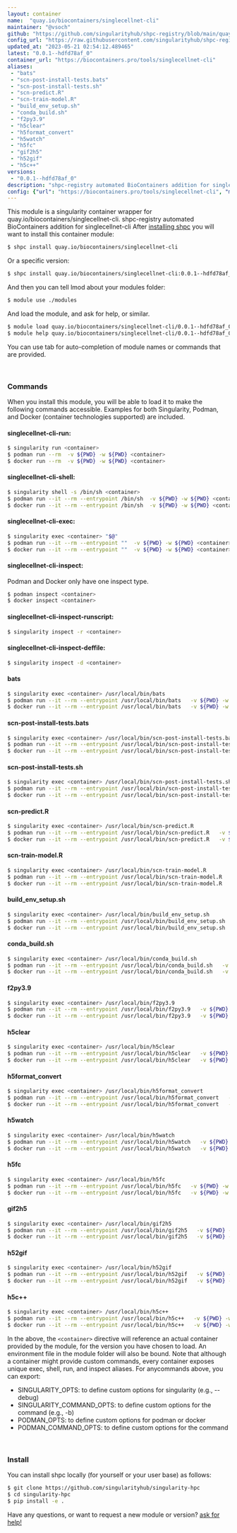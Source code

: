 ```yaml
---
layout: container
name:  "quay.io/biocontainers/singlecellnet-cli"
maintainer: "@vsoch"
github: "https://github.com/singularityhub/shpc-registry/blob/main/quay.io/biocontainers/singlecellnet-cli/container.yaml"
config_url: "https://raw.githubusercontent.com/singularityhub/shpc-registry/main/quay.io/biocontainers/singlecellnet-cli/container.yaml"
updated_at: "2023-05-21 02:54:12.489465"
latest: "0.0.1--hdfd78af_0"
container_url: "https://biocontainers.pro/tools/singlecellnet-cli"
aliases:
 - "bats"
 - "scn-post-install-tests.bats"
 - "scn-post-install-tests.sh"
 - "scn-predict.R"
 - "scn-train-model.R"
 - "build_env_setup.sh"
 - "conda_build.sh"
 - "f2py3.9"
 - "h5clear"
 - "h5format_convert"
 - "h5watch"
 - "h5fc"
 - "gif2h5"
 - "h52gif"
 - "h5c++"
versions:
 - "0.0.1--hdfd78af_0"
description: "shpc-registry automated BioContainers addition for singlecellnet-cli"
config: {"url": "https://biocontainers.pro/tools/singlecellnet-cli", "maintainer": "@vsoch", "description": "shpc-registry automated BioContainers addition for singlecellnet-cli", "latest": {"0.0.1--hdfd78af_0": "sha256:d594924ce6e57609a27febb0b0f43d9049e74a8d959fdc4cfe9340808e88180f"}, "tags": {"0.0.1--hdfd78af_0": "sha256:d594924ce6e57609a27febb0b0f43d9049e74a8d959fdc4cfe9340808e88180f"}, "docker": "quay.io/biocontainers/singlecellnet-cli", "aliases": {"bats": "/usr/local/bin/bats", "scn-post-install-tests.bats": "/usr/local/bin/scn-post-install-tests.bats", "scn-post-install-tests.sh": "/usr/local/bin/scn-post-install-tests.sh", "scn-predict.R": "/usr/local/bin/scn-predict.R", "scn-train-model.R": "/usr/local/bin/scn-train-model.R", "build_env_setup.sh": "/usr/local/bin/build_env_setup.sh", "conda_build.sh": "/usr/local/bin/conda_build.sh", "f2py3.9": "/usr/local/bin/f2py3.9", "h5clear": "/usr/local/bin/h5clear", "h5format_convert": "/usr/local/bin/h5format_convert", "h5watch": "/usr/local/bin/h5watch", "h5fc": "/usr/local/bin/h5fc", "gif2h5": "/usr/local/bin/gif2h5", "h52gif": "/usr/local/bin/h52gif", "h5c++": "/usr/local/bin/h5c++"}}
---
```


This module is a singularity container wrapper for quay.io/biocontainers/singlecellnet-cli.
shpc-registry automated BioContainers addition for singlecellnet-cli
After [installing shpc](#install) you will want to install this container module:


```bash
$ shpc install quay.io/biocontainers/singlecellnet-cli
```

Or a specific version:

```bash
$ shpc install quay.io/biocontainers/singlecellnet-cli:0.0.1--hdfd78af_0
```

And then you can tell lmod about your modules folder:

```bash
$ module use ./modules
```

And load the module, and ask for help, or similar.

```bash
$ module load quay.io/biocontainers/singlecellnet-cli/0.0.1--hdfd78af_0
$ module help quay.io/biocontainers/singlecellnet-cli/0.0.1--hdfd78af_0
```

You can use tab for auto-completion of module names or commands that are provided.

<br>

### Commands

When you install this module, you will be able to load it to make the following commands accessible.
Examples for both Singularity, Podman, and Docker (container technologies supported) are included.

#### singlecellnet-cli-run:

```bash
$ singularity run <container>
$ podman run --rm  -v ${PWD} -w ${PWD} <container>
$ docker run --rm  -v ${PWD} -w ${PWD} <container>
```

#### singlecellnet-cli-shell:

```bash
$ singularity shell -s /bin/sh <container>
$ podman run --it --rm --entrypoint /bin/sh  -v ${PWD} -w ${PWD} <container>
$ docker run --it --rm --entrypoint /bin/sh  -v ${PWD} -w ${PWD} <container>
```

#### singlecellnet-cli-exec:

```bash
$ singularity exec <container> "$@"
$ podman run --it --rm --entrypoint ""  -v ${PWD} -w ${PWD} <container> "$@"
$ docker run --it --rm --entrypoint ""  -v ${PWD} -w ${PWD} <container> "$@"
```

#### singlecellnet-cli-inspect:

Podman and Docker only have one inspect type.

```bash
$ podman inspect <container>
$ docker inspect <container>
```

#### singlecellnet-cli-inspect-runscript:

```bash
$ singularity inspect -r <container>
```

#### singlecellnet-cli-inspect-deffile:

```bash
$ singularity inspect -d <container>
```


#### bats

```bash
$ singularity exec <container> /usr/local/bin/bats
$ podman run --it --rm --entrypoint /usr/local/bin/bats   -v ${PWD} -w ${PWD} <container> -c " $@"
$ docker run --it --rm --entrypoint /usr/local/bin/bats   -v ${PWD} -w ${PWD} <container> -c " $@"
```


#### scn-post-install-tests.bats

```bash
$ singularity exec <container> /usr/local/bin/scn-post-install-tests.bats
$ podman run --it --rm --entrypoint /usr/local/bin/scn-post-install-tests.bats   -v ${PWD} -w ${PWD} <container> -c " $@"
$ docker run --it --rm --entrypoint /usr/local/bin/scn-post-install-tests.bats   -v ${PWD} -w ${PWD} <container> -c " $@"
```


#### scn-post-install-tests.sh

```bash
$ singularity exec <container> /usr/local/bin/scn-post-install-tests.sh
$ podman run --it --rm --entrypoint /usr/local/bin/scn-post-install-tests.sh   -v ${PWD} -w ${PWD} <container> -c " $@"
$ docker run --it --rm --entrypoint /usr/local/bin/scn-post-install-tests.sh   -v ${PWD} -w ${PWD} <container> -c " $@"
```


#### scn-predict.R

```bash
$ singularity exec <container> /usr/local/bin/scn-predict.R
$ podman run --it --rm --entrypoint /usr/local/bin/scn-predict.R   -v ${PWD} -w ${PWD} <container> -c " $@"
$ docker run --it --rm --entrypoint /usr/local/bin/scn-predict.R   -v ${PWD} -w ${PWD} <container> -c " $@"
```


#### scn-train-model.R

```bash
$ singularity exec <container> /usr/local/bin/scn-train-model.R
$ podman run --it --rm --entrypoint /usr/local/bin/scn-train-model.R   -v ${PWD} -w ${PWD} <container> -c " $@"
$ docker run --it --rm --entrypoint /usr/local/bin/scn-train-model.R   -v ${PWD} -w ${PWD} <container> -c " $@"
```


#### build_env_setup.sh

```bash
$ singularity exec <container> /usr/local/bin/build_env_setup.sh
$ podman run --it --rm --entrypoint /usr/local/bin/build_env_setup.sh   -v ${PWD} -w ${PWD} <container> -c " $@"
$ docker run --it --rm --entrypoint /usr/local/bin/build_env_setup.sh   -v ${PWD} -w ${PWD} <container> -c " $@"
```


#### conda_build.sh

```bash
$ singularity exec <container> /usr/local/bin/conda_build.sh
$ podman run --it --rm --entrypoint /usr/local/bin/conda_build.sh   -v ${PWD} -w ${PWD} <container> -c " $@"
$ docker run --it --rm --entrypoint /usr/local/bin/conda_build.sh   -v ${PWD} -w ${PWD} <container> -c " $@"
```


#### f2py3.9

```bash
$ singularity exec <container> /usr/local/bin/f2py3.9
$ podman run --it --rm --entrypoint /usr/local/bin/f2py3.9   -v ${PWD} -w ${PWD} <container> -c " $@"
$ docker run --it --rm --entrypoint /usr/local/bin/f2py3.9   -v ${PWD} -w ${PWD} <container> -c " $@"
```


#### h5clear

```bash
$ singularity exec <container> /usr/local/bin/h5clear
$ podman run --it --rm --entrypoint /usr/local/bin/h5clear   -v ${PWD} -w ${PWD} <container> -c " $@"
$ docker run --it --rm --entrypoint /usr/local/bin/h5clear   -v ${PWD} -w ${PWD} <container> -c " $@"
```


#### h5format_convert

```bash
$ singularity exec <container> /usr/local/bin/h5format_convert
$ podman run --it --rm --entrypoint /usr/local/bin/h5format_convert   -v ${PWD} -w ${PWD} <container> -c " $@"
$ docker run --it --rm --entrypoint /usr/local/bin/h5format_convert   -v ${PWD} -w ${PWD} <container> -c " $@"
```


#### h5watch

```bash
$ singularity exec <container> /usr/local/bin/h5watch
$ podman run --it --rm --entrypoint /usr/local/bin/h5watch   -v ${PWD} -w ${PWD} <container> -c " $@"
$ docker run --it --rm --entrypoint /usr/local/bin/h5watch   -v ${PWD} -w ${PWD} <container> -c " $@"
```


#### h5fc

```bash
$ singularity exec <container> /usr/local/bin/h5fc
$ podman run --it --rm --entrypoint /usr/local/bin/h5fc   -v ${PWD} -w ${PWD} <container> -c " $@"
$ docker run --it --rm --entrypoint /usr/local/bin/h5fc   -v ${PWD} -w ${PWD} <container> -c " $@"
```


#### gif2h5

```bash
$ singularity exec <container> /usr/local/bin/gif2h5
$ podman run --it --rm --entrypoint /usr/local/bin/gif2h5   -v ${PWD} -w ${PWD} <container> -c " $@"
$ docker run --it --rm --entrypoint /usr/local/bin/gif2h5   -v ${PWD} -w ${PWD} <container> -c " $@"
```


#### h52gif

```bash
$ singularity exec <container> /usr/local/bin/h52gif
$ podman run --it --rm --entrypoint /usr/local/bin/h52gif   -v ${PWD} -w ${PWD} <container> -c " $@"
$ docker run --it --rm --entrypoint /usr/local/bin/h52gif   -v ${PWD} -w ${PWD} <container> -c " $@"
```


#### h5c++

```bash
$ singularity exec <container> /usr/local/bin/h5c++
$ podman run --it --rm --entrypoint /usr/local/bin/h5c++   -v ${PWD} -w ${PWD} <container> -c " $@"
$ docker run --it --rm --entrypoint /usr/local/bin/h5c++   -v ${PWD} -w ${PWD} <container> -c " $@"
```



In the above, the `<container>` directive will reference an actual container provided
by the module, for the version you have chosen to load. An environment file in the
module folder will also be bound. Note that although a container
might provide custom commands, every container exposes unique exec, shell, run, and
inspect aliases. For anycommands above, you can export:

 - SINGULARITY_OPTS: to define custom options for singularity (e.g., --debug)
 - SINGULARITY_COMMAND_OPTS: to define custom options for the command (e.g., -b)
 - PODMAN_OPTS: to define custom options for podman or docker
 - PODMAN_COMMAND_OPTS: to define custom options for the command

<br>

### Install

You can install shpc locally (for yourself or your user base) as follows:

```bash
$ git clone https://github.com/singularityhub/singularity-hpc
$ cd singularity-hpc
$ pip install -e .
```

Have any questions, or want to request a new module or version? [ask for help!](https://github.com/singularityhub/singularity-hpc/issues)